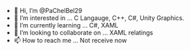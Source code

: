 - 👋 Hi, I’m @PaChelBel29
- 👀 I’m interested in ... C Langauge, C++, C#, Unity Graphics.
- 🌱 I’m currently learning ... C#, XAML
- 💞️ I’m looking to collaborate on ... XAML relatings
- 📫 How to reach me ... Not receive now

<!---
PaChelBel29/PaChelBel29 is a ✨ special ✨ repository because its `README.md` (this file) appears on your GitHub profile.
You can click the Preview link to take a look at your changes.
--->
